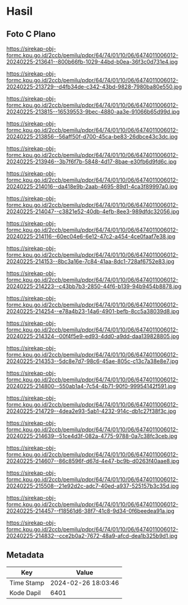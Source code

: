 # Hasil

## Foto C Plano

https://sirekap-obj-formc.kpu.go.id/2ccb/pemilu/pdpr/64/74/01/10/06/6474011006012-20240225-213641--800b66fb-1029-44bd-b0ea-36f3c0d731e4.jpg

https://sirekap-obj-formc.kpu.go.id/2ccb/pemilu/pdpr/64/74/01/10/06/6474011006012-20240225-213729--d4fb34de-c342-43bd-9828-7980ba80e550.jpg

https://sirekap-obj-formc.kpu.go.id/2ccb/pemilu/pdpr/64/74/01/10/06/6474011006012-20240225-213815--16539553-9bec-4880-aa3e-91066b65d99d.jpg

https://sirekap-obj-formc.kpu.go.id/2ccb/pemilu/pdpr/64/74/01/10/06/6474011006012-20240225-213856--56aff50f-d700-45ca-be83-26dbce43c3dc.jpg

https://sirekap-obj-formc.kpu.go.id/2ccb/pemilu/pdpr/64/74/01/10/06/6474011006012-20240225-213946--3b7f6f7b-5848-4d17-8bae-e30fb6d9fd6c.jpg

https://sirekap-obj-formc.kpu.go.id/2ccb/pemilu/pdpr/64/74/01/10/06/6474011006012-20240225-214016--da418e9b-2aab-4695-89d1-4ca3f89997a0.jpg

https://sirekap-obj-formc.kpu.go.id/2ccb/pemilu/pdpr/64/74/01/10/06/6474011006012-20240225-214047--c3821e52-40db-4efb-8ee3-989dfdc32056.jpg

https://sirekap-obj-formc.kpu.go.id/2ccb/pemilu/pdpr/64/74/01/10/06/6474011006012-20240225-214116--60ec04e6-6e12-47c2-a454-4ce0faaf7e38.jpg

https://sirekap-obj-formc.kpu.go.id/2ccb/pemilu/pdpr/64/74/01/10/06/6474011006012-20240225-214153--8bc3a16e-7c84-41aa-8dc1-728af6752e83.jpg

https://sirekap-obj-formc.kpu.go.id/2ccb/pemilu/pdpr/64/74/01/10/06/6474011006012-20240225-214223--c43bb7b3-2850-44f6-b139-94b9454b8878.jpg

https://sirekap-obj-formc.kpu.go.id/2ccb/pemilu/pdpr/64/74/01/10/06/6474011006012-20240225-214254--e78a4b23-14a6-4901-befb-8cc5a38039d8.jpg

https://sirekap-obj-formc.kpu.go.id/2ccb/pemilu/pdpr/64/74/01/10/06/6474011006012-20240225-214324--00f4f5e9-ed93-4dd0-a9dd-daa139828805.jpg

https://sirekap-obj-formc.kpu.go.id/2ccb/pemilu/pdpr/64/74/01/10/06/6474011006012-20240225-214353--5dc8e7d7-98c6-45ae-805c-c13c7a38e8e7.jpg

https://sirekap-obj-formc.kpu.go.id/2ccb/pemilu/pdpr/64/74/01/10/06/6474011006012-20240225-214800--550ab1a4-7c54-4b71-90f0-99954142f591.jpg

https://sirekap-obj-formc.kpu.go.id/2ccb/pemilu/pdpr/64/74/01/10/06/6474011006012-20240225-214729--4dea2e93-5ab1-4232-914c-db1c27f38f3c.jpg

https://sirekap-obj-formc.kpu.go.id/2ccb/pemilu/pdpr/64/74/01/10/06/6474011006012-20240225-214639--51ce4d3f-082a-4775-9788-0a7c38fc3ceb.jpg

https://sirekap-obj-formc.kpu.go.id/2ccb/pemilu/pdpr/64/74/01/10/06/6474011006012-20240225-214607--86c8596f-d67d-4e47-bc9b-d0263f40aae8.jpg

https://sirekap-obj-formc.kpu.go.id/2ccb/pemilu/pdpr/64/74/01/10/06/6474011006012-20240225-215508--21e92d2c-adc7-40ed-a937-525157b3c35d.jpg

https://sirekap-obj-formc.kpu.go.id/2ccb/pemilu/pdpr/64/74/01/10/06/6474011006012-20240225-214457--f18561d6-38f7-41c8-9d34-0f6beedea91a.jpg

https://sirekap-obj-formc.kpu.go.id/2ccb/pemilu/pdpr/64/74/01/10/06/6474011006012-20240225-214832--cce2b0a2-7672-48a9-afcd-dea1b325b9d1.jpg


## Metadata

| Key        | Value               |
| ---------- | ------------------- |
| Time Stamp | 2024-02-26 18:03:46 |
| Kode Dapil | 6401                |



